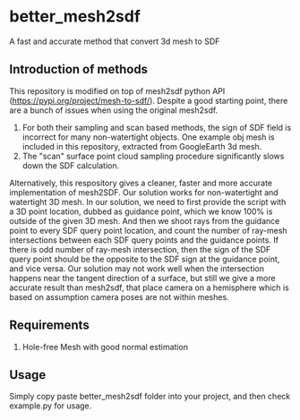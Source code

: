 # better_mesh2sdf
A fast and accurate method that convert 3d mesh to SDF

## Introduction of methods
This repository is modified on top of mesh2sdf python API (https://pypi.org/project/mesh-to-sdf/). Despite a good starting point, there are a bunch of issues when using the original mesh2sdf. 

1. For both their sampling and scan based methods, the sign of SDF field is incorrect for many non-watertight objects. One example obj mesh is included in this repository, extracted from GoogleEarth 3d mesh.
2. The "scan" surface point cloud sampling procedure significantly slows down the SDF calculation. 

Alternatively, this respository gives a cleaner, faster and more accurate implementation of mesh2SDF. Our solution works for non-watertight and watertight 3D mesh. 
In our solution, we need to first provide the script with a 3D point location, dubbed as guidance point, which we know 100% is outside of the given 3D mesh. And then we shoot rays from the guidance point 
to every SDF query point location, and count the number of ray-mesh intersections between each SDF query points and the guidance points. If there is odd number of ray-mesh intersection, then the sign of the SDF query point should be the opposite to the SDF sign at the guidance point, and vice versa. Our solution may not work well when the intersection happens near the tangent direction of a surface, but still we give a more accurate result than mesh2sdf, that place camera on a hemisphere which is based on assumption camera poses are not within meshes. 


## Requirements
1. Hole-free Mesh with good normal estimation 


## Usage
Simply copy paste better_mesh2sdf folder into your project, and then check example.py for usage.
